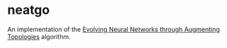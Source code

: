 # neatgo

An implementation of the [Evolving Neural Networks through
Augmenting Topologies](http://nn.cs.utexas.edu/downloads/papers/stanley.ec02.pdf) algorithm.
